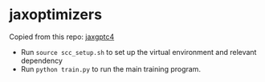 # jaxoptimizers

Copied from this repo: [jaxgptc4](https://github.com/acutkosky/jaxgptc4/tree/main)

* Run `source scc_setup.sh` to set up the virtual environment and relevant dependency
* Run `python train.py` to run the main training program.